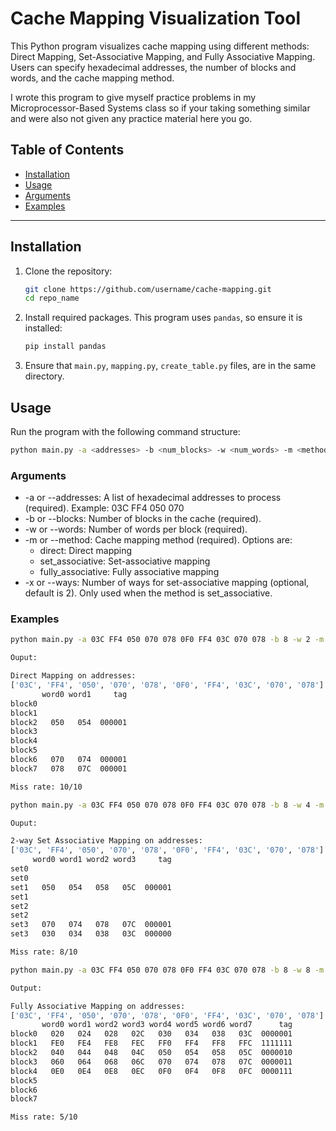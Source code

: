 # Cache Mapping Visualization Tool

This Python program visualizes cache mapping using different methods: Direct Mapping, Set-Associative Mapping, and Fully Associative Mapping. Users can specify hexadecimal addresses, the number of blocks and words, and the cache mapping method.

I wrote this program to give myself practice problems in my Microprocessor-Based Systems class so if your taking something similar and were also not given any practice material here you go.

## Table of Contents
- [Installation](#installation)
- [Usage](#usage)
- [Arguments](#arguments)
- [Examples](#examples)

---

## Installation

1. Clone the repository:
    ```bash
    git clone https://github.com/username/cache-mapping.git
    cd repo_name
    ```

2. Install required packages. This program uses `pandas`, so ensure it is installed:
    ```bash
    pip install pandas
    ```

3. Ensure that `main.py`, `mapping.py`, `create_table.py` files, are in the same directory.

## Usage

Run the program with the following command structure:

```bash
python main.py -a <addresses> -b <num_blocks> -w <num_words> -m <method> [-x <ways>]
```
### Arguments
- -a or --addresses: A list of hexadecimal addresses to process (required). Example: 03C FF4 050 070
- -b or --blocks: Number of blocks in the cache (required).
- -w or --words: Number of words per block (required).
- -m or --method: Cache mapping method (required). Options are:
    - direct: Direct mapping
    - set_associative: Set-associative mapping
    - fully_associative: Fully associative mapping
- -x or --ways: Number of ways for set-associative mapping (optional, default is 2). Only used when the method is set_associative.

### Examples
```bash
python main.py -a 03C FF4 050 070 078 0F0 FF4 03C 070 078 -b 8 -w 2 -m direct

Ouput:

Direct Mapping on addresses:
['03C', 'FF4', '050', '070', '078', '0F0', 'FF4', '03C', '070', '078']
       word0 word1     tag
block0                    
block1                    
block2   050   054  000001
block3                    
block4                    
block5                    
block6   070   074  000001
block7   078   07C  000001

Miss rate: 10/10
```
```bash
python main.py -a 03C FF4 050 070 078 0F0 FF4 03C 070 078 -b 8 -w 4 -m set_associative -x 2

Ouput:

2-way Set Associative Mapping on addresses:
['03C', 'FF4', '050', '070', '078', '0F0', 'FF4', '03C', '070', '078']
     word0 word1 word2 word3     tag
set0                                
set0                                
set1   050   054   058   05C  000001
set1                                
set2                                
set2                                
set3   070   074   078   07C  000001
set3   030   034   038   03C  000000

Miss rate: 8/10
```
```bash
python main.py -a 03C FF4 050 070 078 0F0 FF4 03C 070 078 -b 8 -w 8 -m fully_associative

Output:

Fully Associative Mapping on addresses:
['03C', 'FF4', '050', '070', '078', '0F0', 'FF4', '03C', '070', '078']
       word0 word1 word2 word3 word4 word5 word6 word7      tag
block0   020   024   028   02C   030   034   038   03C  0000001
block1   FE0   FE4   FE8   FEC   FF0   FF4   FF8   FFC  1111111
block2   040   044   048   04C   050   054   058   05C  0000010
block3   060   064   068   06C   070   074   078   07C  0000011
block4   0E0   0E4   0E8   0EC   0F0   0F4   0F8   0FC  0000111
block5                                                         
block6                                                         
block7                                                         

Miss rate: 5/10                                                    
```